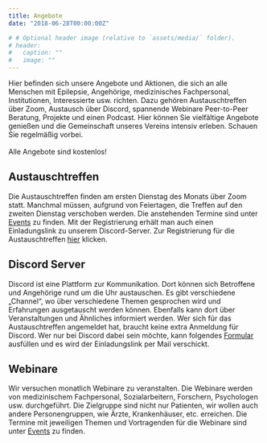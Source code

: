 ```yaml
---
title: Angebote
date: "2018-06-28T00:00:00Z"

# # Optional header image (relative to `assets/media/` folder).
# header:
#   caption: ""
#   image: ""
---
```


Hier befinden sich unsere Angebote und Aktionen, die sich an alle Menschen mit Epilepsie, Angehörige, medizinisches Fachpersonal, Institutionen, Interessierte usw. richten.
Dazu gehören Austauschtreffen über Zoom, Austausch über Discord, spannende Webinare Peer-to-Peer Beratung, Projekte und einen Podcast.
Hier können Sie vielfältige Angebote genießen und die Gemeinschaft unseres Vereins intensiv erleben. Schauen Sie regelmäßig vorbei.<br><br>
Alle Angebote sind kostenlos!

## Austauschtreffen

Die Austauschtreffen finden am ersten Dienstag des Monats über Zoom statt. Manchmal müssen, aufgrund von Feiertagen, die Treffen auf den zweiten Dienstag verschoben werden.
Die anstehenden Termine sind unter [Events](https://epipower.de/event/) zu finden.
Mit der Registrierung erhält man auch einen Einladungslink zu unserem Discord-Server.
Zur Registrierung für die Austauschtreffen [hier](https://zoom.us/meeting/register/tJcqfu6tpzwqGtbQlfDq86UGrElPWfePiRjU) klicken.

## Discord Server

Discord ist eine Plattform zur Kommunikation. Dort können sich Betroffene und Angehörige rund um die Uhr austauschen.
Es gibt verschiedene „Channel“, wo über verschiedene Themen gesprochen wird und Erfahrungen ausgetauscht werden können.
Ebenfalls kann dort über Veranstaltungen und Ähnliches informiert werden.
Wer sich für das Austauschtreffen angemeldet hat, braucht keine extra Anmeldung für Discord.
Wer nur bei Discord dabei sein möchte, kann folgendes [Formular](https://www.survio.com/survey/d/Z9K5S9D8X4M5U4C5E) ausfüllen und es wird der Einladungslink per Mail verschickt.

## Webinare

Wir versuchen monatlich Webinare zu veranstalten. Die Webinare werden von medizinischem Fachpersonal, Sozialarbeitern, Forschern, Psychologen usw. durchgeführt.
Die Zielgruppe sind nicht nur Patienten, wir wollen auch andere Personengruppen, wie Ärzte, Krankenhäuser, etc. erreichen.
Die Termine mit jeweiligen Themen und Vortragenden für die Webinare sind unter [Events](https://epipower.de/event/) zu finden.